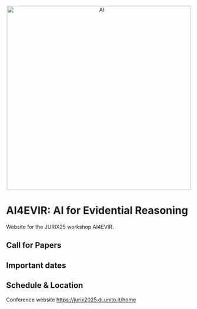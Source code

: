 
<p align="center">
<img width="500" height="500" alt="AI" src="https://github.com/user-attachments/assets/632051ea-bacf-4df5-9e64-b0da4ab59834" />
</p>

# AI4EVIR: AI for Evidential Reasoning
Website for the JURIX25 workshop AI4EVIR.


## Call for Papers


## Important dates

## Schedule & Location

Conference website
https://jurix2025.di.unito.it/home
